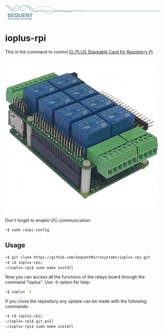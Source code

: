 [![ioplus-rpi](res/sequent.jpg)](https://www.sequentmicrosystems.com)

# ioplus-rpi

This is the command to control [IO_PLUS Stackable Card for Raspberry Pi](https://sequentmicrosystems.com/index.php?route=product/product&product_id=42)

![IO-PLUS](res/ioplus.jpg)

Don't forget to enable I2C communication:
```bash
~$ sudo raspi-config
```

## Usage

```bash
~$ git clone https://github.com/SequentMicrosystems/ioplus-rpi.git
~$ cd ioplus-rpi/
~/ioplus-rpi$ sudo make install
```

Now you can access all the functions of the relays board through the command "ioplus". Use -h option for help:
```bash
~$ ioplus -h
```

If you clone the repository any update can be made with the following commands:

```bash
~$ cd ioplus-rpi/  
~/ioplus-rpi$ git pull
~/ioplus-rpi$ sudo make install
```  
